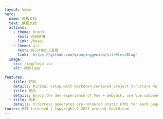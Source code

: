 ```yaml
---
layout: home
hero:
  name: 模板文档
  text: 模板文档
  actions:
    - theme: brand
      text: 开始使用
      link: /base/
    - theme: alt
      text: 在GitHub上查看
      link: 'https://github.com/qianyinggenian/vitePressBlog'
  image:
    src: /img/logo.ico
    alt: 网页logo
    
features:
  - title: 好玩
    details: Minimal setup with markdown-centered project structure helps you focus on writing.
  - title: 硬核
    details: Enjoy the dev experience of Vue + webpack, use Vue components in markdown, and develop custom themes with Vue.
  - title: 高薪
    details: VitePress generates pre-rendered static HTML for each page, and runs as an SPA once a page is loaded.
footer: MIT Licensed | Copyright © 2021-present CoolDream
---
```

